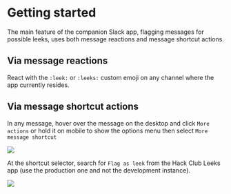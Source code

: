 # Getting started

The main feature of the companion Slack app, flagging messages for possible leeks,
uses both message reactions and message shortcut actions.

## Via message reactions

React with the `:leek:` or `:leeks:` custom emoji on any channel where the app currently resides.

## Via message shortcut actions

In any message, hover over the message on the desktop and click `More actions` or hold it on mobile to show the options menu then select `More message shortcut`

![](https://cloud-pjn7knr4u-hack-club-bot.vercel.app/0image.png)

At the shortcut selector, search for `Flag as leek` from the Hack Club Leeks app (use the production one and not the development instance).

![](https://cloud-dqctdna6n-hack-club-bot.vercel.app/0image.png)